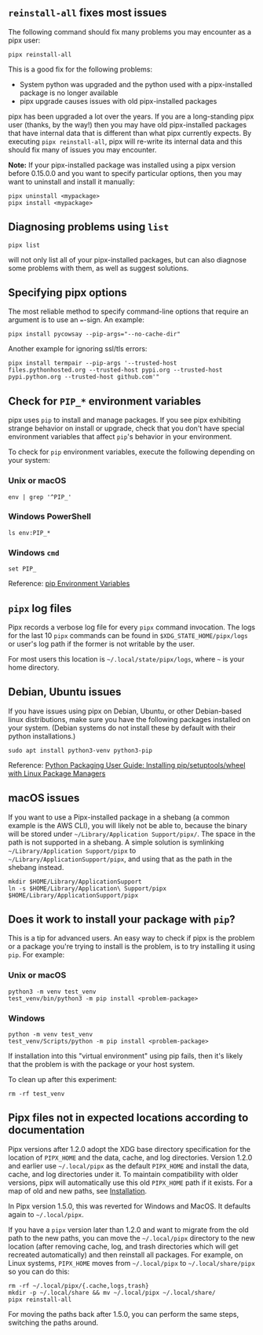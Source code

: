 ## `reinstall-all` fixes most issues

The following command should fix many problems you may encounter as a pipx user:

```
pipx reinstall-all
```

This is a good fix for the following problems:

- System python was upgraded and the python used with a pipx-installed package is no longer available
- pipx upgrade causes issues with old pipx-installed packages

pipx has been upgraded a lot over the years. If you are a long-standing pipx user (thanks, by the way!) then you may
have old pipx-installed packages that have internal data that is different than what pipx currently expects. By
executing `pipx reinstall-all`, pipx will re-write its internal data and this should fix many of issues you may
encounter.

**Note:** If your pipx-installed package was installed using a pipx version before 0.15.0.0 and you want to specify
particular options, then you may want to uninstall and install it manually:

```
pipx uninstall <mypackage>
pipx install <mypackage>
```

## Diagnosing problems using `list`

```
pipx list
```

will not only list all of your pipx-installed packages, but can also diagnose some problems with them, as well as
suggest solutions.

## Specifying pipx options

The most reliable method to specify command-line options that require an argument is to use an `=`-sign. An example:

```
pipx install pycowsay --pip-args="--no-cache-dir"
```

Another example for ignoring ssl/tls errors:

```
pipx install termpair --pip-args '--trusted-host files.pythonhosted.org --trusted-host pypi.org --trusted-host pypi.python.org --trusted-host github.com'"
```

## Check for `PIP_*` environment variables

pipx uses `pip` to install and manage packages. If you see pipx exhibiting strange behavior on install or upgrade, check
that you don't have special environment variables that affect `pip`'s behavior in your environment.

To check for `pip` environment variables, execute the following depending on your system:

### Unix or macOS

```
env | grep '^PIP_'
```

### Windows PowerShell

```
ls env:PIP_*
```

### Windows `cmd`

```
set PIP_
```

Reference: [pip Environment Variables](https://pip.pypa.io/en/stable/user_guide/#environment-variables)

## `pipx` log files

Pipx records a verbose log file for every `pipx` command invocation. The logs for the last 10 `pipx` commands can be
found in `$XDG_STATE_HOME/pipx/logs` or user's log path if the former is not writable by the user.

For most users this location is `~/.local/state/pipx/logs`, where `~` is your home directory.

## Debian, Ubuntu issues

If you have issues using pipx on Debian, Ubuntu, or other Debian-based linux distributions, make sure you have the
following packages installed on your system. (Debian systems do not install these by default with their python
installations.)

```
sudo apt install python3-venv python3-pip
```

Reference:
[Python Packaging User Guide: Installing pip/setuptools/wheel with Linux Package Managers](https://packaging.python.org/guides/installing-using-linux-tools)

## macOS issues

If you want to use a Pipx-installed package in a shebang (a common example is the AWS CLI),
you will likely not be able to, because the binary will be stored under `~/Library/Application Support/pipx/`.
The space in the path is not supported in a shebang. A simple solution is symlinking
`~/Library/Application Support/pipx` to `~/Library/ApplicationSupport/pipx`, and using that as the
path in the shebang instead.

```
mkdir $HOME/Library/ApplicationSupport
ln -s $HOME/Library/Application\ Support/pipx $HOME/Library/ApplicationSupport/pipx
```

## Does it work to install your package with `pip`?

This is a tip for advanced users. An easy way to check if pipx is the problem or a package you're trying to install is
the problem, is to try installing it using `pip`. For example:

### Unix or macOS

```
python3 -m venv test_venv
test_venv/bin/python3 -m pip install <problem-package>
```

### Windows

```
python -m venv test_venv
test_venv/Scripts/python -m pip install <problem-package>
```

If installation into this "virtual environment" using pip fails, then it's likely that the problem is with the package
or your host system.

To clean up after this experiment:

```
rm -rf test_venv
```

## Pipx files not in expected locations according to documentation

Pipx versions after 1.2.0 adopt the XDG base directory specification for the location of `PIPX_HOME` and the data,
cache, and log directories. Version 1.2.0 and earlier use `~/.local/pipx` as the default `PIPX_HOME` and install the
data, cache, and log directories under it. To maintain compatibility with older versions, pipx will automatically use
this old `PIPX_HOME` path if it exists. For a map of old and new paths, see
[Installation](installation.md#installation-options).

In Pipx version 1.5.0, this was reverted for Windows and MacOS. It defaults again to `~/.local/pipx`.

If you have a `pipx` version later than 1.2.0 and want to migrate from the old path to the new paths, you can move the
`~/.local/pipx` directory to the new location (after removing cache, log, and trash directories which will get recreated
automatically) and then reinstall all packages. For example, on Linux systems, `PIPX_HOME` moves from `~/.local/pipx` to
`~/.local/share/pipx` so you can do this:

```
rm -rf ~/.local/pipx/{.cache,logs,trash}
mkdir -p ~/.local/share && mv ~/.local/pipx ~/.local/share/
pipx reinstall-all
```

For moving the paths back after 1.5.0, you can perform the same steps, switching the paths around.
